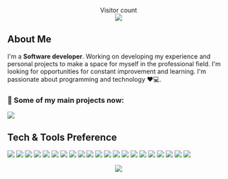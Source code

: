 <p align="center"> 
  Visitor count<br>
  <img src="https://profile-counter.glitch.me/naveenverma1/count.svg" />
</p>

## About Me
<p>
  I'm a <strong>Software developer</strong>. Working on developing my experience and personal projects to make a space for myself in the professional field. I'm looking for opportunities for constant improvement and learning. I'm passionate about programming and technology ❤️💻.
</p>

<h3>🚀 Some of my main projects now:</h3>
<p>
<img src="https://img.shields.io/github/repo-size/christgb/Accounting-Companion">
</p>



## Tech & Tools Preference
<!-- [![My Skills](https://skillicons.dev/icons?i=html,css,js,ts,py,react,mysql,postman,bootstrap,docker,figma,)](https://skillicons.dev)
 -->
 <img src = "https://img.shields.io/badge/-HTML5-E34F26?style=flat&logo=html5&logoColor=white"> <img src = "https://img.shields.io/badge/-CSS3-1572B6?style=flat&logo=css3&logoColor=white">
<img src="https://img.shields.io/badge/-Bootstrap-563D7C?style=flat&logo=bootstrap&logoColor=white">
<img src="https://img.shields.io/badge/-JavaScript-eed718?style=flat&logo=javascript&logoColor=ffffff">
<img src="https://img.shields.io/badge/-TypeScript-007ACC?logo=typescript&logoColor=white&labelColor=007ACC&style=flat">
<img src="https://img.shields.io/badge/-Sass-cc6699?style=flat&logo=sass&logoColor=ffffff">
<img src="https://img.shields.io/badge/-React-000000?style=flat&logo=react&logoColor=00c8ff">
<img src="https://img.shields.io/badge/-Angular-DD0031?logo=angular&logoColor=white&labelColor=DD0031&style=flat">
<img src="https://img.shields.io/badge/-MongoDB-4DB33D?style=flat&logo=mongodb&logoColor=FFFFFF">
<img src="https://img.shields.io/badge/-MySQL-F29111?style=flat&logo=mysql&logoColor=FFFFFF">
<img src="https://img.shields.io/badge/-Express.js-787878?style=flat">
<img src="https://img.shields.io/badge/-Angular-DD0031?logo=angular&logoColor=white&labelColor=DD0031&style=flat">
<img src="https://img.shields.io/badge/-Node.js-3C873A?style=flat&logo=Node.js&logoColor=white">
<img src="https://img.shields.io/badge/-Python-3776AB?logo=python&logoColor=white&labelColor=3776AB&style=flat">
<img src="https://img.shields.io/badge/-Progressive Web Apps-5A0FC8?style=flat">
<img src="http://img.shields.io/badge/-Git-F1502F?style=flat&logo=git&logoColor=FFFFFF">
<img src="http://img.shields.io/badge/-Github-000000?style=flat&logo=github&logoColor=FFFFFF">
<img src="http://img.shields.io/badge/-VS%20Code-007ACC?style=flat&logo=visual%20studio%20code&logoColor=white">
<img src="http://img.shields.io/badge/-Vercel-black?style=flat&logo=vercel&logoColor=white">
<img src="https://img.shields.io/badge/-Figma-F24E1E?logo=figma&logoColor=white&labelColor=F24E1E&style=flat">
<img src="https://img.shields.io/badge/-Notion-000000?logo=notion&logoColor=white&labelColor=000000&style=flat">

<p align="center">
 <img src="https://github-readme-stats.vercel.app/api?username=christgb&show_icons=true&theme=dark">
</p> 
